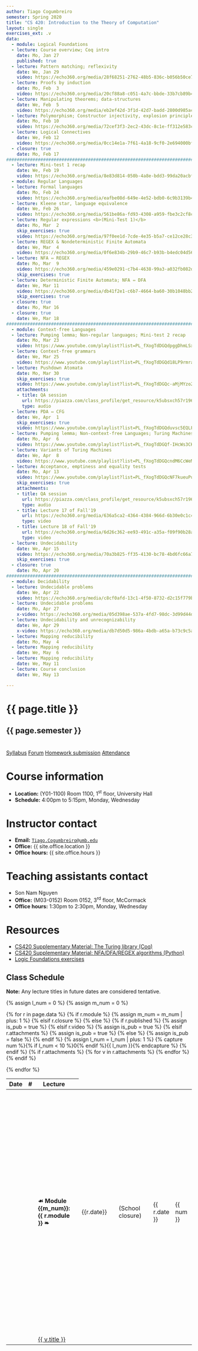 ```yaml
---
author: Tiago Cogumbreiro
semester: Spring 2020
title: "CS 420: Introduction to the Theory of Computation"
layout: single
exercises_ext: .v
data:
  - module: Logical Foundations
  - lecture: Course overview; Coq intro
    date: Mo, Jan 27
    published: true
  - lecture: Pattern matching; reflexivity
    date: We, Jan 29
    video: https://echo360.org/media/28f68251-2762-48b5-836c-b056b50ce793/public
  - lecture: Proofs by induction
    date: Mo, Feb  3
    video: https://echo360.org/media/20cf88a8-c051-4a7c-bbde-33b7cb89b43c/public
  - lecture: Manipulating theorems; data-structures
    date: We, Feb  5
    video: https://echo360.org/media/eb2ef42d-3f1d-42d7-badd-2800d985ace2/public
  - lecture: Polymorphism; Constructor injectivity, explosion principle
    date: Mo, Feb 10
    video: https://echo360.org/media/72cef3f3-2ec2-43dc-8c1e-ff312e583c30/public
  - lecture: Logical Connectives
    date: We, Feb 12
    video: https://echo360.org/media/0cc14e1a-7f61-4a18-9cf0-2e694000bfa0/public
  - closure: true
    date: Mo, Feb 17
################################################################################
  - lecture: Mini-test 1 recap
    date: We, Feb 19
    video: https://echo360.org/media/8e83d814-050b-4a8e-bdd3-99da20acbf2b/public
  - module: Regular Languages
  - lecture: Formal languages
    date: Mo, Feb 24
    video: https://echo360.org/media/eafbe08d-649e-4e52-bdb0-6c9b3139b4f9/public
  - lecture: Kleene star, language equivalence
    date: We, Feb 26
    video: https://echo360.org/media/561be86a-fd93-4308-a959-fbe3c2cf8c90/public
  - lecture: Regular expressions <b>(Mini-Test 1)</b>
    date: Mo, Mar  2
    skip_exercises: true
    video: https://echo360.org/media/97f0ee1d-7cde-4e35-b5a7-ce12ce28c306/public
  - lecture: REGEX & Nondeterministic Finite Automata
    date: We, Mar  4
    video: https://echo360.org/media/0f6e834b-29b9-46c7-b93b-b4edc04d56e4/public
  - lecture: NFA ⇔ REGEX
    date: Mo, Mar  9
    video: https://echo360.org/media/459e0291-c7b4-4638-99a3-a032fb082df9/public
    skip_exercises: true
  - lecture: Deterministic Finite Automata; NFA ⇔ DFA
    date: We, Mar 11
    video: https://echo360.org/media/db41f2e1-c6b7-4664-ba60-30b1048bb247/public
    skip_exercises: true
  - closure: true
    date: Mo, Mar 16
  - closure: true
    date: We, Mar 18
################################################################################
  - module: Context-free Languages
  - lecture: Pumping lemma; Non-regular languages; Mini-test 2 recap
    date: Mo, Mar 23
    video: https://www.youtube.com/playlist?list=PL_fXogTdDGQdpggDhmLSxKxxXGOT-42rM
  - lecture: Context-free grammars
    date: We, Mar 25
    video: https://www.youtube.com/playlist?list=PL_fXogTdDGQd18LP9rmraukUE3h_M9NsF
  - lecture: Pushdown Atomata
    date: Mo, Mar 30
    skip_exercises: true
    video: https://www.youtube.com/playlist?list=PL_fXogTdDGQc-aMjMYzo2UUgO-6F384op
    attachments:
    - title: QA session
      url: https://piazza.com/class_profile/get_resource/k5ubsxch57r196/p1e5qskinc6o2je31k2hol3khi22
      type: audio
  - lecture: PDA ⇔ CFG
    date: We, Apr  1
    skip_exercises: true
    video: https://www.youtube.com/playlist?list=PL_fXogTdDGQduvsc5EQLFgSBy4RyFZJFm
  - lecture: Pumping lemma; Non-context-free Languages; Turing Machines
    date: Mo, Apr  6
    video: https://www.youtube.com/playlist?list=PL_fXogTdDGQf-IHcWs3CKbD14mPBEz4lH
  - lecture: Variants of Turing Machines
    date: We, Apr  8
    video: https://www.youtube.com/playlist?list=PL_fXogTdDGQcndM6CcWeMCrI7U2yy8v7T
  - lecture: Acceptance, emptiness and equality tests
    date: Mo, Apr 13
    video: https://www.youtube.com/playlist?list=PL_fXogTdDGQcNF7kueuPukQ747ymJpzvX
    skip_exercises: true
    attachments:
    - title: QA session
      url: https://piazza.com/class_profile/get_resource/k5ubsxch57r196/k8z35whga1r7ik
      type: audio
    - title: Lecture 17 of Fall'19
      url: https://echo360.org/media/636a5ca2-4364-4384-966d-6b30e0c1c42c/public
      type: video
    - title: Lecture 18 of Fall'19
      url: https://echo360.org/media/6d26c362-ee93-491c-a35a-f09f90b28a61/public
      type: video
  - lecture: Undecidability
    date: We, Apr 15
    video: https://echo360.org/media/70a3b825-ff35-4130-bc78-4bd6fc66a712/public
    skip_exercises: true
  - closure: true
    date: Mo, Apr 20
################################################################################
  - module: Decidability
  - lecture: Undecidable problems
    date: We, Apr 22
    video: https://echo360.org/media/c8cf0afd-13c1-4f50-8732-d2c15f779b14/public
  - lecture: Undecidable problems
    date: Mo, Apr 27
    x-video: https://echo360.org/media/05d398ae-537a-4fd7-98dc-3d99d44da859/public
  - lecture: Undecidability and unrecognizability
    date: We, Apr 29
    x-video: https://echo360.org/media/db7d50d5-986a-4bdb-a65a-b73c9c5a30d9/public
  - lecture: Mapping reducibility
    date: Mo, May  4
  - lecture: Mapping reducibility
    date: We, May  6
  - lecture: Mapping reducibility
    date: We, May 11
  - lecture: Course conclusion
    date: We, May 13

---
```


<h1 class="has-text-centered">{{ page.title }}</h1>
<h2 class="has-text-centered" style="padding-bottom:1em;">{{ page.semester }}</h2>

<div class="buttons is-centered">
<a class="button is-large is-link" href="syllabus.pdf">Syllabus</a>
<a class="button is-large is-link" href="https://piazza.com/class/k5ubsxch57r196">Forum</a>
<a class="button is-large is-link" href="https://www.gradescope.com/courses/81793">Homework submission</a>
<a class="button is-large is-link" href="https://www.estalee.com/">Attendance</a>
</div>

# Course information

* **Location:** (Y01-1100) Room 1100, 1<sup>st</sup> floor, University Hall
* **Schedule:** 4:00pm to 5:15pm, Monday, Wednesday

# Instructor contact
* **Email:** [`Tiago.Cogumbreiro@umb.edu`](mailto:Tiago.Cogumbreiro@umb.edu)
* **Office:** {{ site.office.location }}
* **Office hours:** {{ site.office.hours }}

# Teaching assistants contact
* Son Nam Nguyen
* **Office:** (M03-0152) Room 0152, 3<sup>rd</sup> floor, McCormack
* **Office hours:** 1:30pm to 2:30pm, Monday, Wednesday

# Resources

* [CS420 Supplementary Material: The Turing library (Coq)](https://gitlab.com/cogumbreiro/turing)
* [CS420 Supplementary Material: NFA/DFA/REGEX algorithms (Python)](https://gitlab.com/cogumbreiro/karakuri/)
* [Logic Foundations exercises](lf.tgz)

## Class Schedule

**Note:** Any lecture titles in future dates are considered tentative.


{% assign l_num = 0 %}
{% assign m_num = 0 %}
<table>
  <thead>
    <tr>
      <th>Date</th>
      <th>#</th>
      <th>Lecture</th>
      <th></th>
    </tr>
  </thead>
  <tbody>
{% for r in page.data %}
<tr>
{% if r.module %}
  {% assign m_num = m_num | plus: 1 %}
  <td></td>
  <td></td>
  <td><b>☙ Module {{m_num}}: {{ r.module }} ❧</b></td>
  <td></td>
{% elsif r.closure %}
  <td class="has-text-grey-light">{{r.date}}</td>
  <td></td>
  <td class="has-text-grey-light">(School closure)</td>
  <td></td>
{% else %}
  {% if r.published %}
    {% assign is_pub = true %}
  {% elsif r.video %}
    {% assign is_pub = true %}
  {% elsif r.attachments %}
    {% assign is_pub = true %}
  {% else %}
    {% assign is_pub = false %}
  {% endif %}
  {% assign l_num = l_num | plus: 1 %}
  {% capture num %}{% if l_num < 10 %}0{% endif %}{{ l_num }}{% endcapture %}
  <td>{{ r.date }}</td>
  <td>{{ num }}</td>
  <td>
  {% if is_pub %}
    <a href="lecture{{num}}.html">{{ r.lecture }}</a>
  {% else %}
    {{ r.lecture }}
  {% endif %}
  </td>
  <td>
    {% if is_pub %}
      {% capture s_url %}lecture{{ num }}.pdf{% endcapture %}
      {% if r.skip_exercises %}
        {% assign f_url = nil %}
      {% else %}
        {% capture f_url %}lecture{{ num }}-exercises{{ page.exercises_ext }}{% endcapture %}
      {% endif %}
      <span class="buttons has-addons">{% include button.html url=s_url title="Download lecture slides" icon="book" %}{% include button.html url=r.video icon="file-video" title="Video recording" %}{% include button.html url=f_url icon="box" title="Class exercises" %}</span>
    {% endif %}
  </td>
{% endif %}
</tr>
{% if r.attachments %}
    {% for v in r.attachments %}
<tr>
  <td></td>
  <td></td>
    <td>
        <a href="{{ v.url }}">
        <span class="icon is-small"><i class="fas fa-file-{{v.type}}"></i></span>
        {{ v.title }}
        </a>
    </td>
</tr>
    {% endfor %}
{% endif %}

{% endfor %}
  </tbody>
</table>